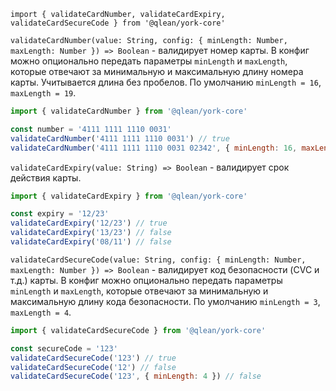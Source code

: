`import { validateCardNumber, validateCardExpiry, validateCardSecureCode } from '@qlean/york-core'`

`validateCardNumber(value: String, config: { minLength: Number, maxLength: Number }) => Boolean` - валидирует номер карты. В конфиг можно опционально передать параметры `minLength` и `maxLength`, которые отвечают за минимальную и максимальную длину номера карты. Учитывается длина без пробелов. По умолчанию `minLength = 16`, `maxLength = 19`.

```js static
import { validateCardNumber } from '@qlean/york-core'

const number = '4111 1111 1110 0031'
validateCardNumber('4111 1111 1110 0031') // true
validateCardNumber('4111 1111 1110 0031 02342', { minLength: 16, maxLength: 18 }) // false
```


`validateCardExpiry(value: String) => Boolean` - валидирует срок действия карты.

```js static
import { validateCardExpiry } from '@qlean/york-core'

const expiry = '12/23'
validateCardExpiry('12/23') // true
validateCardExpiry('13/23') // false
validateCardExpiry('08/11') // false
```

`validateCardSecureCode(value: String, config: { minLength: Number, maxLength: Number }) => Boolean` - валидирует код безопасности (CVC и т.д.) карты. В конфиг можно опционально передать параметры `minLength` и `maxLength`, которые отвечают за минимальную и максимальную длину кода безопасности. По умолчанию `minLength = 3`, `maxLength = 4`.

```js static
import { validateCardSecureCode } from '@qlean/york-core'

const secureCode = '123'
validateCardSecureCode('123') // true
validateCardSecureCode('12') // false
validateCardSecureCode('123', { minLength: 4 }) // false
```

